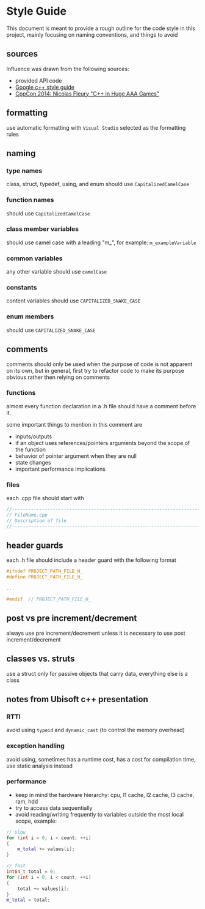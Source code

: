 # Style Guide

This document is meant to provide a rough outline for the code style in this project, mainly focusing on naming conventions, and things to avoid

## sources

Influence was drawn from the following sources:

- provided API code
- [Google c++ style guide](https://google.github.io/styleguide/cppguide.html)
- [CppCon 2014: Nicolas Fleury "C++ in Huge AAA Games"](https://www.youtube.com/watch?v=qYN6eduU06s)

## formatting

use automatic formatting with `Visual Studio` selected as the formatting rules

## naming

### type names

class, struct, typedef, using, and enum should use `CapitalizedCamelCase`

### function names

should use `CapitalizedCamelCase`

### class member variables

should use camel case with a leading "m_", for example: `m_exampleVariable`

### common variables

any other variable should use `camelCase`

### constants

content variables should use `CAPITALIZED_SNAKE_CASE`

### enum members

should use `CAPITALIZED_SNAKE_CASE`

## comments

comments should only be used when the purpose of code is not apparent on its own, but in general, first try to refactor code to make its purpose obvious rather then relying on comments

### functions

almost every function declaration in a .h file should have a comment before it.

some important things to mention in this comment are

- inputs/outputs
- if an object uses references/pointers arguments beyond the scope of the function
- behavior of pointer argument when they are null
- state changes
- important performance implications

### files

each .cpp file should start with

```c++
//-----------------------------------------------------------------------------
// FileName.cpp
// Description of file
//-----------------------------------------------------------------------------
```

## header guards

each .h file should include a header guard with the following format

```c++
#ifndef PROJECT_PATH_FILE_H_
#define PROJECT_PATH_FILE_H_

...

#endif  // PROJECT_PATH_FILE_H_
```

## post vs pre increment/decrement

always use pre increment/decrement unless it is necessary to use post increment/decrement

## classes vs. struts

use a struct only for passive objects that carry data, everything else is a class

## notes from Ubisoft c++ presentation

### RTTI

avoid using `typeid` and `dynamic_cast` (to control the memory overhead)

### exception handling

avoid using, sometimes has a runtime cost, has a cost for compilation time, use static analysis instead

### performance

- keep in mind the hardware hierarchy: cpu, l1 cache, l2 cache, l3 cache, ram, hdd
- try to access data sequentially
- avoid reading/writing frequently to variables outside the most local scope, example:

```c++
// slow
for (int i = 0; i < count; ++i) 
{
    m_total += values[i];
}

// fast
int64_t total = 0;
for (int i = 0; i < count; ++i)
{
    total += values[i];
}
m_total = total;
```

